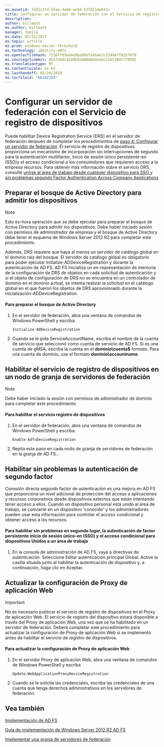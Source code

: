 ```yaml
---
ms.assetid: fdd1c1fd-55aa-4eb8-ae84-53f811de042c
title: Configurar un servidor de federación con el Servicio de registro de dispositivos
description: ''
author: billmath
ms.author: billmath
manager: femila
ms.date: 05/31/2017
ms.topic: article
ms.prod: windows-server-threshold
ms.technology: identity-adfs
ms.openlocfilehash: f1367f03ea8a9ba96bfe4bae1c324deff92576f0
ms.sourcegitcommit: 0b5fd4dc4148b92480db04e4dc22e139dcff8582
ms.translationtype: MT
ms.contentlocale: es-ES
ms.lasthandoff: 05/24/2019
ms.locfileid: "66192258"
---
```

# <a name="configure-a-federation-server-with-device-registration-service"></a>Configurar un servidor de federación con el Servicio de registro de dispositivos

Puede habilitar Device Registration Service \(DRS\) en el servidor de federación después de completar los procedimientos de [paso 4: Configurar un servidor de federación](https://technet.microsoft.com/library/dn303424.aspx). El servicio de registro de dispositivos proporciona un mecanismo de incorporación sin interrupciones de segundo para la autenticación multifactor, inicio de sesión único persistente\-en \(SSO\)y el acceso condicional a los consumidores que requieren acceso a la empresa recursos. Para obtener más información sobre el servicio DRS, consulte [unirse al área de trabajo desde cualquier dispositivo para SSO y sin problemas segundo Factor Authentication Across Company Applications](../../ad-fs/operations/Join-to-Workplace-from-Any-Device-for-SSO-and-Seamless-Second-Factor-Authentication-Across-Company-Applications.md)  
  
## <a name="prepare-your-active-directory-forest-to-support-devices"></a>Preparar el bosque de Active Directory para admitir los dispositivos  
  
> [!NOTE]  
> Esto es\-hora operación que se debe ejecutar para preparar el bosque de Active Directory para admitir los dispositivos. Debe haber iniciado sesión con permisos de administrador de empresa y el bosque de Active Directory debe tener el esquema de Windows Server 2012 R2 para completar este procedimiento.  
>   
> Además, DRS requiere que haya al menos un servidor de catálogo global en el dominio raíz del bosque. El servidor de catálogo global es obligatorio para poder ejecutar Initialize\-ADDeviceRegistration y durante la autenticación de AD FS. AD FS Inicializa un en\-representación de memoria de la configuración de DRS de objetos en cada solicitud de autenticación y si el objeto de configuración de DRS no se encuentra en un controlador de dominio en el dominio actual, se intenta realizar la solicitud en el catálogo global en el que fueron los objetos de DRS aprovisionado durante la inicialización\-ADDeviceRegistration.  
  
#### <a name="to-prepare-the-active-directory-forest"></a>Para preparar el bosque de Active Directory  
  
1.  En el servidor de federación, abra una ventana de comandos de Windows PowerShell y escriba:  
  
    ```  
    Initialize-ADDeviceRegistration  
    ```  
  
2.  Cuando se le pida ServiceAccountName, escriba el nombre de la cuenta de servicio que seleccionó como cuenta de servicio de AD FS.  Si es una cuenta de gMSA, escriba la cuenta en el **dominio\\cuenta$** formato. Para una cuenta de dominio, use el formato **dominio\\accountname**.  
  
## <a name="enable-device-registration-service-on-a-federation-server-farm-node"></a>Habilitar el servicio de registro de dispositivos en un nodo de granja de servidores de federación  
  
> [!NOTE]  
> Debe haber iniciado la sesión con permisos de administrador de dominio para completar este procedimiento.  
  
#### <a name="to-enable-device-registration-service"></a>Para habilitar el servicio registro de dispositivos  
  
1.  En el servidor de federación, abra una ventana de comandos de Windows PowerShell y escriba:  
  
    ```  
    Enable-AdfsDeviceRegistration  
    ```  
  
2.  Repita este paso en cada nodo de granja de servidores de federación en la granja de AD FS...  
  
## <a name="enable-seamless-second-factor-authentication"></a>Habilitar sin problemas la autenticación de segundo factor  
Conexión directa segundo factor de autenticación es una mejora en AD FS que proporciona un nivel adicional de protección del acceso a aplicaciones y recursos corporativos desde dispositivos externos que están intentando tener acceso a ellos. Cuando un dispositivo personal está unido al área de trabajo, se convierte en un dispositivo 'conocido' y los administradores pueden usar esta información para controlar el acceso condicional y obtener acceso a los recursos.  
  
#### <a name="to-enable-seamless-second-factor-authentication-persistent-single-sign-on-sso-and-conditional-access-for-workplace-joined-devices"></a>Para habilitar sin problemas en segundo lugar, la autenticación de factor persistente inicio de sesión único\-en \(SSO\) y el acceso condicional para dispositivos Unidos a un área de trabajo  
  
1.  En la consola de administración de AD FS, vaya a directivas de autenticación. Seleccione Editar autenticación principal Global. Active la casilla situada junto al habilitar la autenticación de dispositivo y, a continuación, haga clic en Aceptar.  
  
## <a name="update-the-web-application-proxy-configuration"></a>Actualizar la configuración de Proxy de aplicación Web  
  
> [!IMPORTANT]  
> No es necesario publicar el servicio de registro de dispositivos en el Proxy de aplicación Web.  El servicio de registro del dispositivo estará disponible a través del Proxy de aplicación Web, una vez que se ha habilitado en un servidor de federación.  Deberá completar este procedimiento para actualizar la configuración de Proxy de aplicación Web si se implementó antes de habilitar el servicio de registro de dispositivos.  
  
#### <a name="to-update-the-web-application-proxy-configuration"></a>Para actualizar la configuración de Proxy de aplicación Web  
  
1.  En el servidor Proxy de aplicación Web, abra una ventana de comandos de Windows PowerShell y escriba  
  
    ```  
    Update-WebApplicationProxyDeviceRegistration  
    ```  
  
2.  Cuando se le solicite las credenciales, escriba las credenciales de una cuenta que tenga derechos administrativos en los servidores de federación.  
  
## <a name="see-also"></a>Vea también 

[Implementación de AD FS](../../ad-fs/AD-FS-Deployment.md)  

[Guía de implementación de Windows Server 2012 R2 AD FS](../../ad-fs/deployment/Windows-Server-2012-R2-AD-FS-Deployment-Guide.md)  
 
[Implementar una granja de servidores de federación](../../ad-fs/deployment/Deploying-a-Federation-Server-Farm.md)  
  

